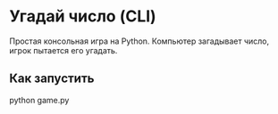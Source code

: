 # Угадай число (CLI)
Простая консольная игра на Python. Компьютер загадывает число, игрок пытается его угадать.

## Как запустить
python game.py
